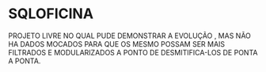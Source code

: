 # SQLOFICINA
PROJETO LIVRE NO QUAL PUDE DEMONSTRAR A EVOLUÇÃO , MAS NÃO HA DADOS MOCADOS PARA QUE OS MESMO POSSAM SER MAIS FILTRADOS E MODULARIZADOS A PONTO DE DESMITIFICA-LOS DE PONTA A PONTA.
